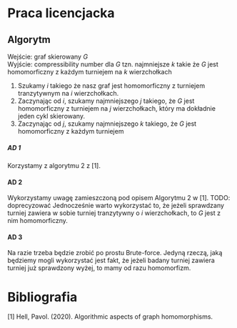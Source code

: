 # Praca licencjacka

## Algorytm
Wejście: graf skierowany *G* \
Wyjście: compressibility number dla *G* tzn. najmniejsze *k* takie że *G* jest homomorficzny z każdym turniejem na *k* 
wierzchołkach

1. Szukamy *i* takiego że nasz graf jest homomorficzny z turniejem tranzytywnym na *i* wierzchołkach.
2. Zaczynając od *i*, szukamy najmniejszego *j* takiego, że *G* jest homomorficzny z turniejem na *j* wierzchołkach, 
który ma dokładnie jeden cykl skierowany.
3. Zaczynając od *j*, szukamy najmniejszego *k* takiego, że *G* jest homomorficzny z każdym turniejem


##### AD 1
Korzystamy z algorytmu 2 z [1].

#### AD 2
Wykorzystamy uwagę zamieszczoną pod opisem Algorytmu 2 w [1]. TODO: doprecyzować
Jednocześnie warto wykorzystać to, że jeżeli sprawdzany turniej zawiera w sobie turniej tranzytywny o *i* wierzchołkach,
to *G* jest z nim homomorficzny.

#### AD 3
Na razie trzeba będzie zrobić po prostu Brute-force. Jedyną rzeczą, jaką będziemy mogli wykorzystać jest fakt,
że jeżeli badany turniej zawiera turniej już sprawdzony wyżej, to mamy od razu homomorfizm.





# Bibliografia
[1] Hell, Pavol. (2020). Algorithmic aspects of graph homomorphisms. 